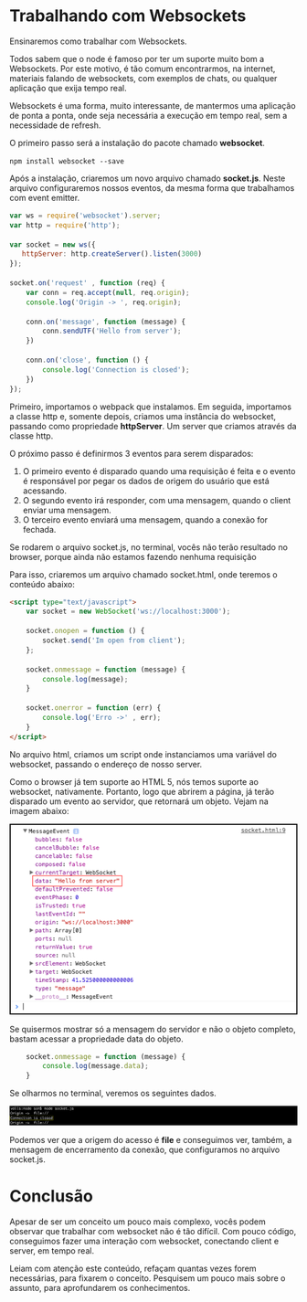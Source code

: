 # Trabalhando com Websockets

Ensinaremos como trabalhar com Websockets.

Todos sabem que o node é famoso por ter um suporte muito bom a Websockets. Por este motivo, é tão comum encontrarmos, na internet, materiais falando de websockets, com exemplos de chats, ou qualquer aplicação que exija tempo real.

Websockets é uma forma, muito interessante, de mantermos uma aplicação de ponta a ponta, onde seja necessária a execução em tempo real, sem a necessidade de refresh.

O primeiro passo será a instalação do pacote chamado **websocket**.

`npm install websocket --save`

Após a instalação, criaremos um novo arquivo chamado **socket.js**. Neste arquivo configuraremos nossos eventos, da mesma forma que trabalhamos com event emitter.

```js
var ws = require('websocket').server;
var http = require('http');

var socket = new ws({
   httpServer: http.createServer().listen(3000)
});

socket.on('request' , function (req) {
    var conn = req.accept(null, req.origin);
    console.log('Origin -> ', req.origin);

    conn.on('message', function (message) {
        conn.sendUTF('Hello from server');
    })

    conn.on('close', function () {
        console.log('Connection is closed');
    })
});
```

Primeiro, importamos o webpack que instalamos. Em seguida, importamos a classe http e, somente depois, criamos uma instância do websocket, passando como propriedade **httpServer**.  Um server que criamos através da classe http.

O próximo passo é definirmos 3 eventos para serem disparados:

1. O primeiro evento é disparado quando uma requisição é feita e o evento é responsável por pegar os dados de origem do usuário que está acessando.
2. O segundo evento irá responder, com uma mensagem, quando o client enviar uma mensagem.
3. O terceiro evento enviará uma mensagem, quando a conexão for fechada.

Se rodarem o arquivo socket.js, no terminal, vocês não terão resultado no browser, porque ainda não estamos fazendo nenhuma requisição

Para isso, criaremos um arquivo chamado socket.html, onde teremos o conteúdo abaixo:

```html
<script type="text/javascript">
    var socket = new WebSocket('ws://localhost:3000');

    socket.onopen = function () {
        socket.send('Im open from client');
    };

    socket.onmessage = function (message) {
        console.log(message);
    }

    socket.onerror = function (err) {
        console.log('Erro ->' , err);
    }
</script>
```

No arquivo html, criamos um script onde instanciamos uma variável do websocket, passando o endereço de nosso server.

Como o browser já tem suporte ao HTML 5, nós temos suporte ao websocket, nativamente. Portanto, logo que abrirem a página, já terão disparado um evento ao servidor, que retornará um objeto. 
Vejam na imagem abaixo:

![node_ws_message](./images/node_ws_message.png "node_ws_message")

Se quisermos mostrar só a mensagem do servidor e não o objeto completo, bastam acessar a propriedade data do objeto.

```js
    socket.onmessage = function (message) {
        console.log(message.data);
    }
```
Se olharmos no terminal, veremos os seguintes dados.

![node_ws_server](./images/node_ws_server.png "node_ws_server")

Podemos ver que a origem do acesso é **file** e conseguimos ver, também, a mensagem de encerramento da conexão, que configuramos no arquivo socket.js.

# Conclusão

Apesar de ser um conceito um pouco mais complexo, vocês podem observar que trabalhar com websocket não é tão difícil. 
Com pouco código, conseguimos fazer uma interação com websocket, conectando client e server, em tempo real.

Leiam com atenção este conteúdo, refaçam quantas vezes forem necessárias, para fixarem o conceito. Pesquisem um pouco mais sobre o assunto, para aprofundarem os conhecimentos. 
